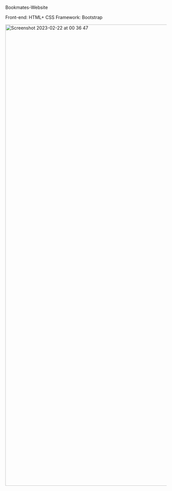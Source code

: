 Bookmates-Website

Front-end: HTML+ CSS
Framework: Bootstrap

<img width="1440" alt="Screenshot 2023-02-22 at 00 36 47" src="https://user-images.githubusercontent.com/125429515/220405280-efeca102-92ca-4459-86c3-fe5c843de560.png">
